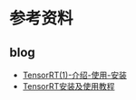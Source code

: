 # 参考资料

## blog

- [TensorRT(1)-介绍-使用-安装](https://arleyzhang.github.io/articles/7f4b25ce/)<br>
- [TensorRT安装及使用教程](https://blog.csdn.net/zong596568821xp/article/details/86077553)<br>
